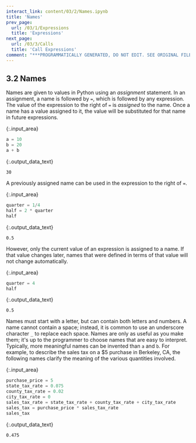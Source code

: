 ```yaml
---
interact_link: content/03/2/Names.ipynb
title: 'Names'
prev_page:
  url: /03/1/Expressions
  title: 'Expressions'
next_page:
  url: /03/3/Calls
  title: 'Call Expressions'
comment: "***PROGRAMMATICALLY GENERATED, DO NOT EDIT. SEE ORIGINAL FILES IN /content***"
---
```


## 3.2 Names
Names are given to values in Python using an *assignment* statement. In an assignment, a name is followed by `=`, which is followed by any expression. The value of the expression to the right of `=` is *assigned* to the name. Once a name has a value assigned to it, the value will be substituted for that name in future expressions.



{:.input_area}
```python
a = 10
b = 20
a + b
```





{:.output_data_text}
```
30
```



A previously assigned name can be used in the expression to the right of `=`. 



{:.input_area}
```python
quarter = 1/4
half = 2 * quarter
half
```





{:.output_data_text}
```
0.5
```



However, only the current value of an expression is assigned to a name. If that value changes later, names that were defined in terms of that value will not change automatically.



{:.input_area}
```python
quarter = 4
half
```





{:.output_data_text}
```
0.5
```



Names must start with a letter, but can contain both letters and numbers. A name cannot contain a space; instead, it is common to use an underscore character `_` to replace each space. Names are only as useful as you make them; it's up to the programmer to choose names that are easy to interpret. Typically, more meaningful names can be invented than `a` and `b`. For example, to describe the sales tax on a $5 purchase in Berkeley, CA, the following names clarify the meaning of the various quantities involved.



{:.input_area}
```python
purchase_price = 5
state_tax_rate = 0.075
county_tax_rate = 0.02
city_tax_rate = 0
sales_tax_rate = state_tax_rate + county_tax_rate + city_tax_rate
sales_tax = purchase_price * sales_tax_rate
sales_tax
```





{:.output_data_text}
```
0.475
```


